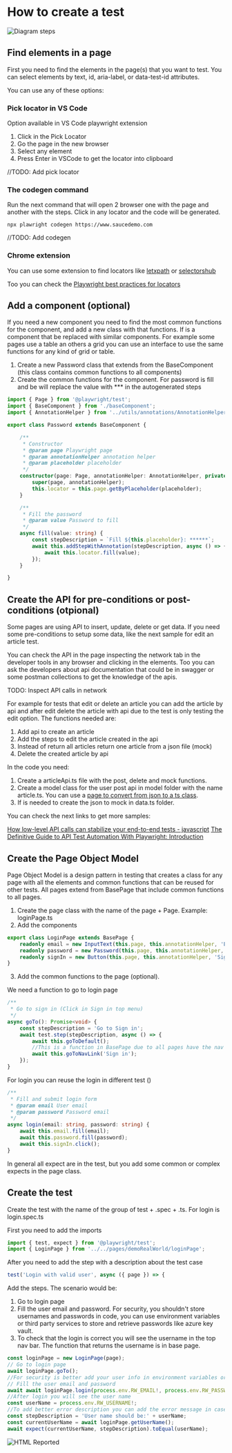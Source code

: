 # How to create a test

![Diagram steps](images/steps.png)

## Find elements in a page

First you need to find the elements in the page(s) that you want to test. You can select elements by text, id, aria-label, or data-test-id attributes. 

You can use  any of these options:

### Pick locator in VS Code 

Option available in VS Code playwright extension

1. Click in the Pick Locator
2. Go the page in the new browser
3. Select any element
4. Press Enter in VSCode to get the locator into clipboard

//TODO: Add pick locator

### The codegen command

Run the next command that will open 2 browser one with the page and another with the steps. Click in any locator and the code will be generated.
```
npx plawright codegen https://www.saucedemo.com
```
//TODO: Add codegen

### Chrome extension 
You can use some extension to find locators like [letxpath](https://www.youtube.com/watch?v=Oz13qjh1aqE) or [selectorshub](https://www.youtube.com/watch?v=Iqp0qh3Up44)

Too you can check the [Playwright best practices for locators](https://playwright.dev/docs/best-practices#use-locators)

## Add a component (optional)

If you need a new component you need to find the most common functions for the component, and add a new class with that functions. If is a component that be replaced with similar components. For example some pages use a table an others a grid you can use an interface to use the same functions for any kind of grid or table.

1. Create a new Password class that extends from the BaseComponent (this class contains common functions to all components)
2. Create the common functions for the component. For password is fill and be will replace the value with *** in the
autogenerated steps

```typescript
import { Page } from '@playwright/test';
import { BaseComponent } from './baseComponent';
import { AnnotationHelper } from '../utils/annotations/AnnotationHelper';

export class Password extends BaseComponent {

    /**
     * Constructor
     * @param page Playwright page
     * @param annotationHelper annotation helper
     * @param placeholder placeholder
     */
    constructor(page: Page, annotationHelper: AnnotationHelper, private placeholder: string) {
        super(page, annotationHelper);
        this.locator = this.page.getByPlaceholder(placeholder);
    }

    /**
     * Fill the password
     * @param value Password to fill
     */
    async fill(value: string) {
        const stepDescription = `Fill ${this.placeholder}: ******`;
        await this.addStepWithAnnotation(stepDescription, async () => {
            await this.locator.fill(value);
        });
    }

}
```

## Create the API for pre-conditions or post-conditions (otpional)

Some pages are using API to insert, update, delete or get data. If you need some pre-conditions to setup some data, like the next sample for edit an article test.

You can check the API in the page inspecting the network tab in the developer tools in any browser and clicking in the elements. Too you can ask the developers about api documentation that could be in swagger or some postman collections to get the knowledge of the apis.

TODO: Inspect API calls in network


For example for tests that edit or delete an article you can add the article by api and after edit delete the article with api due to the test is only testing the edit option. The functions needed are: 

1. Add api to create an article 
2. Add the steps to edit the article created in the api
3. Instead of return all articles return one article from a json file (mock) 
4. Delete the created article by api

In the code you need: 

1. Create a articleApi.ts file with the post, delete and mock functions.
2. Create a model class for the user post api in model folder with the name article.ts. You can use a [page to convert from json to a ts class](https://transform.tools/json-to-typescript). 
3. If is needed to create the json to mock in data.ts folder.

You can check the next links to get more samples:

[How low-level API calls can stabilize your end-to-end tests - javascript](https://www.checklyhq.com/blog/how-low-level-api-calls-stabilize-your-end-to-end-tests/)
[The Definitive Guide to API Test Automation With Playwright: Introduction](https://playwrightsolutions.com/is-it-possible-to-do-api-testing-with-playwright-the-definitive/)

## Create the Page Object Model

Page Object Model is a design pattern in testing that creates a class for any page with all the elements and common functions that can be reused for other tests. All pages extend from BasePage that include common functions to all pages.

1. Create the page class with the name of the page + Page. Example: loginPage.ts
2. Add the components

```typescript
export class LoginPage extends BasePage {
    readonly email = new InputText(this.page, this.annotationHelper, 'Email');
    readonly password = new Password(this.page, this.annotationHelper, 'Password');
    readonly signIn = new Button(this.page, this.annotationHelper, 'Sign in');
}
```

3. Add the common functions to the page (optional). 

We need a function to go to login page

```typescript 
/**
 * Go to sign in (Click in Sign in top menu)
 */
async goTo(): Promise<void> {
    const stepDescription = 'Go to Sign in';
    await test.step(stepDescription, async () => {
        await this.goToDefault();
        //This is a function in BasePage due to all pages have the nav link
        await this.goToNavLink('Sign in');
    });
}
```

For login you can reuse the login in different test ()

```typescript 
/**
 * Fill and submit login form
 * @param email User email
 * @param password Password email
 */
async login(email: string, password: string) {
    await this.email.fill(email);
    await this.password.fill(password);
    await this.signIn.click();
}
```

In general all expect are in the test, but you add some common or complex expects in the page class.

## Create the test

Create the test with the name of the group of test + .spec + .ts. For login is login.spec.ts

First you need to add the imports 

```typescript 
import { test, expect } from '@playwright/test';
import { LoginPage } from '../../pages/demoRealWorld/loginPage';
```

After you need to add the step with a description about the test case

```typescript 
test('Login with valid user', async ({ page }) => {
```

Add the steps. The scenario would be:

1. Go to login page
2. Fill the user email and password. For security, you shouldn't store usernames and passwords in code, you can use environment variables or third party services to store and retrieve passwords like azure key vault.
3. To check that the login is correct you will see the username in the top nav bar. The function that returns the username is in base page.

```typescript 
const loginPage = new LoginPage(page);
// Go to login page
await loginPage.goTo();
//For security is better add your user info in environment variables or some Key Value service 
// Fill the user email and password
await await loginPage.login(process.env.RW_EMAIL!, process.env.RW_PASSWORD!);
//After login you will see the user name
const userName = process.env.RW_USERNAME!;
//To add better error description you can add the error message in case of the user name is not the same
const stepDescription = 'User name should be:' + userName;
const currentUserName = await loginPage.getUserName();
await expect(currentUserName, stepDescription).toEqual(userName);
```
 
![HTML Reported](images/report.png)
